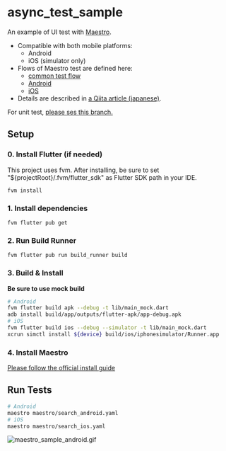 # async_test_sample


An example of UI test with [Maestro](https://maestro.mobile.dev/).

- Compatible with both mobile platforms:
  - Android
  - iOS (simulator only)
- Flows of Maestro test are defined here:
  - [common test flow](./maestro/search.yaml) 
  - [Android](./maestro/search_android.yaml)
  - [iOS](./maestro/search_ios.yaml)
- Details are described in [a Qiita article (japanese)](https://qiita.com/Seo-4d696b75/items/dadd62fab4545b7fad58).

For unit test, [please ses this branch.](https://github.com/Seo-4d696b75/dart-async-test-sample/tree/riverpod2)

## Setup

### 0. Install Flutter (if needed)

This project uses fvm. 
After installing, be sure to set "${projectRoot}/.fvm/flutter_sdk" as Flutter SDK path in your IDE.

`fvm install`

### 1. Install dependencies

`fvm flutter pub get`

### 2. Run Build Runner

`fvm flutter pub run build_runner build`


### 3. Build & Install

**Be sure to use mock build**

```bash
# Android
fvm flutter build apk --debug -t lib/main_mock.dart
adb install build/app/outputs/flutter-apk/app-debug.apk
# iOS
fvm flutter build ios --debug --simulator -t lib/main_mock.dart
xcrun simctl install ${device} build/ios/iphonesimulator/Runner.app
```

### 4. Install Maestro

[Please follow the official install guide](https://maestro.mobile.dev/getting-started/installing-maestro)

## Run Tests

```bash
# Android
maestro maestro/search_android.yaml
# iOS
maestro maestro/search_ios.yaml
```

![maestro_sample_android.gif](https://qiita-image-store.s3.ap-northeast-1.amazonaws.com/0/440643/85200649-6a2f-bdd2-5369-7f9b9001e192.gif)
